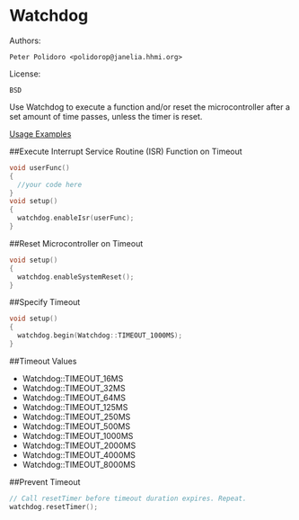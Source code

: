 Watchdog
========

Authors:

    Peter Polidoro <polidorop@janelia.hhmi.org>

License:

    BSD

Use Watchdog to execute a function and/or reset the microcontroller
after a set amount of time passes, unless the timer is reset.

[Usage Examples](./examples)

##Execute Interrupt Service Routine (ISR) Function on Timeout

```cpp
void userFunc()
{
  //your code here
}
void setup()
{
  watchdog.enableIsr(userFunc);
}
```

##Reset Microcontroller on Timeout

```cpp
void setup()
{
  watchdog.enableSystemReset();
}
```

##Specify Timeout

```cpp
void setup()
{
  watchdog.begin(Watchdog::TIMEOUT_1000MS);
}
```

##Timeout Values

* Watchdog::TIMEOUT_16MS
* Watchdog::TIMEOUT_32MS
* Watchdog::TIMEOUT_64MS
* Watchdog::TIMEOUT_125MS
* Watchdog::TIMEOUT_250MS
* Watchdog::TIMEOUT_500MS
* Watchdog::TIMEOUT_1000MS
* Watchdog::TIMEOUT_2000MS
* Watchdog::TIMEOUT_4000MS
* Watchdog::TIMEOUT_8000MS

##Prevent Timeout

```cpp
// Call resetTimer before timeout duration expires. Repeat.
watchdog.resetTimer();
```
